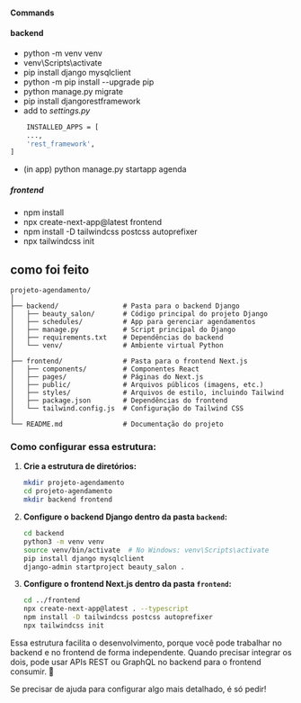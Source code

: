 #### Commands

#### backend

- python -m venv venv
- venv\Scripts\activate
- pip install django mysqlclient
- python -m pip install --upgrade pip
- python manage.py migrate
- pip install djangorestframework
- add to *settings.py*
``` bash
    INSTALLED_APPS = [
    ...,
    'rest_framework',
]
```
- (in app) python manage.py startapp agenda 



##### frontend
- npm install
- npx create-next-app@latest frontend
- npm install -D tailwindcss postcss autoprefixer
- npx tailwindcss init




## como foi feito

```
projeto-agendamento/
│
├── backend/                # Pasta para o backend Django
│   ├── beauty_salon/       # Código principal do projeto Django
│   ├── schedules/          # App para gerenciar agendamentos
│   ├── manage.py           # Script principal do Django
│   ├── requirements.txt    # Dependências do backend
│   └── venv/               # Ambiente virtual Python
│
├── frontend/               # Pasta para o frontend Next.js
│   ├── components/         # Componentes React
│   ├── pages/              # Páginas do Next.js
│   ├── public/             # Arquivos públicos (imagens, etc.)
│   ├── styles/             # Arquivos de estilo, incluindo Tailwind
│   ├── package.json        # Dependências do frontend
│   └── tailwind.config.js  # Configuração do Tailwind CSS
│
└── README.md               # Documentação do projeto
```

### Como configurar essa estrutura:

1. **Crie a estrutura de diretórios:**
   ```bash
   mkdir projeto-agendamento
   cd projeto-agendamento
   mkdir backend frontend
   ```

2. **Configure o backend Django dentro da pasta `backend`:**
   ```bash
   cd backend
   python3 -m venv venv
   source venv/bin/activate  # No Windows: venv\Scripts\activate
   pip install django mysqlclient
   django-admin startproject beauty_salon .
   ```

3. **Configure o frontend Next.js dentro da pasta `frontend`:**
   ```bash
   cd ../frontend
   npx create-next-app@latest . --typescript
   npm install -D tailwindcss postcss autoprefixer
   npx tailwindcss init
   ```

Essa estrutura facilita o desenvolvimento, porque você pode trabalhar no backend e no frontend de forma independente. Quando precisar integrar os dois, pode usar APIs REST ou GraphQL no backend para o frontend consumir. 🚀 

Se precisar de ajuda para configurar algo mais detalhado, é só pedir!